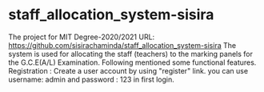 # staff_allocation_system-sisira
 The project for MIT Degree-2020/2021
URL: https://github.com/sisirachaminda/staff_allocation_system-sisira
The system is used for allocating the staff (teachers) to the marking panels for the G.C.E(A/L) Examination.
Following mentioned some functional features.
Registration : Create a user account by using "register" link.
you can use username: admin and password : 123 in first login.
